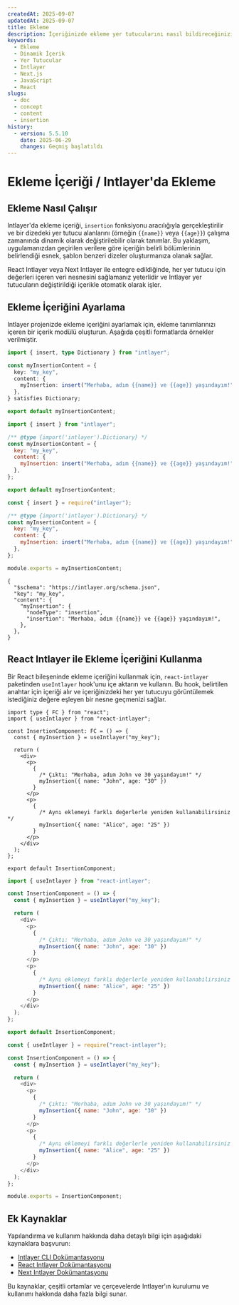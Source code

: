 ```yaml
---
createdAt: 2025-09-07
updatedAt: 2025-09-07
title: Ekleme
description: İçeriğinizde ekleme yer tutucularını nasıl bildireceğinizi ve kullanacağınızı öğrenin. Bu dokümantasyon, önceden tanımlanmış içerik yapıları içinde değerleri dinamik olarak ekleme adımlarında size rehberlik eder.
keywords:
  - Ekleme
  - Dinamik İçerik
  - Yer Tutucular
  - Intlayer
  - Next.js
  - JavaScript
  - React
slugs:
  - doc
  - concept
  - content
  - insertion
history:
  - version: 5.5.10
    date: 2025-06-29
    changes: Geçmiş başlatıldı
---
```


# Ekleme İçeriği / Intlayer'da Ekleme

## Ekleme Nasıl Çalışır

Intlayer'da ekleme içeriği, `insertion` fonksiyonu aracılığıyla gerçekleştirilir ve bir dizedeki yer tutucu alanlarını (örneğin `{{name}}` veya `{{age}}`) çalışma zamanında dinamik olarak değiştirilebilir olarak tanımlar. Bu yaklaşım, uygulamanızdan geçirilen verilere göre içeriğin belirli bölümlerinin belirlendiği esnek, şablon benzeri dizeler oluşturmanıza olanak sağlar.

React Intlayer veya Next Intlayer ile entegre edildiğinde, her yer tutucu için değerleri içeren veri nesnesini sağlamanız yeterlidir ve Intlayer yer tutucuların değiştirildiği içerikle otomatik olarak işler.

## Ekleme İçeriğini Ayarlama

Intlayer projenizde ekleme içeriğini ayarlamak için, ekleme tanımlarınızı içeren bir içerik modülü oluşturun. Aşağıda çeşitli formatlarda örnekler verilmiştir.

```typescript fileName="**/*.content.ts" contentDeclarationFormat="typescript"
import { insert, type Dictionary } from "intlayer";

const myInsertionContent = {
  key: "my_key",
  content: {
    myInsertion: insert("Merhaba, adım {{name}} ve {{age}} yaşındayım!"),
  },
} satisfies Dictionary;

export default myInsertionContent;
```

```javascript fileName="**/*.content.mjs" contentDeclarationFormat="esm"
import { insert } from "intlayer";

/** @type {import('intlayer').Dictionary} */
const myInsertionContent = {
  key: "my_key",
  content: {
    myInsertion: insert("Merhaba, adım {{name}} ve {{age}} yaşındayım!"),
  },
};

export default myInsertionContent;
```

```javascript fileName="**/*.content.cjs" contentDeclarationFormat="commonjs"
const { insert } = require("intlayer");

/** @type {import('intlayer').Dictionary} */
const myInsertionContent = {
  key: "my_key",
  content: {
    myInsertion: insert("Merhaba, adım {{name}} ve {{age}} yaşındayım!"),
  },
};

module.exports = myInsertionContent;
```

```json5 fileName="**/*.content.json" contentDeclarationFormat="json"
{
  "$schema": "https://intlayer.org/schema.json",
  "key": "my_key",
  "content": {
    "myInsertion": {
      "nodeType": "insertion",
      "insertion": "Merhaba, adım {{name}} ve {{age}} yaşındayım!",
    },
  },
}
```

## React Intlayer ile Ekleme İçeriğini Kullanma

Bir React bileşeninde ekleme içeriğini kullanmak için, `react-intlayer` paketinden `useIntlayer` hook'unu içe aktarın ve kullanın. Bu hook, belirtilen anahtar için içeriği alır ve içeriğinizdeki her yer tutucuyu görüntülemek istediğiniz değere eşleyen bir nesne geçmenizi sağlar.

```tsx fileName="**/*.tsx" codeFormat="typescript"
import type { FC } from "react";
import { useIntlayer } from "react-intlayer";

const InsertionComponent: FC = () => {
  const { myInsertion } = useIntlayer("my_key");

  return (
    <div>
      <p>
        {
          /* Çıktı: "Merhaba, adım John ve 30 yaşındayım!" */
          myInsertion({ name: "John", age: "30" })
        }
      </p>
      <p>
        {
          /* Aynı eklemeyi farklı değerlerle yeniden kullanabilirsiniz */
          myInsertion({ name: "Alice", age: "25" })
        }
      </p>
    </div>
  );
};

export default InsertionComponent;
```

```javascript fileName="**/*.mjx" codeFormat="esm"
import { useIntlayer } from "react-intlayer";

const InsertionComponent = () => {
  const { myInsertion } = useIntlayer("my_key");

  return (
    <div>
      <p>
        {
          /* Çıktı: "Merhaba, adım John ve 30 yaşındayım!" */
          myInsertion({ name: "John", age: "30" })
        }
      </p>
      <p>
        {
          /* Aynı eklemeyi farklı değerlerle yeniden kullanabilirsiniz */
          myInsertion({ name: "Alice", age: "25" })
        }
      </p>
    </div>
  );
};

export default InsertionComponent;
```

```javascript fileName="**/*.cjs" codeFormat="commonjs"
const { useIntlayer } = require("react-intlayer");

const InsertionComponent = () => {
  const { myInsertion } = useIntlayer("my_key");

  return (
    <div>
      <p>
        {
          /* Çıktı: "Merhaba, adım John ve 30 yaşındayım!" */
          myInsertion({ name: "John", age: "30" })
        }
      </p>
      <p>
        {
          /* Aynı eklemeyi farklı değerlerle yeniden kullanabilirsiniz */
          myInsertion({ name: "Alice", age: "25" })
        }
      </p>
    </div>
  );
};

module.exports = InsertionComponent;
```

## Ek Kaynaklar

Yapılandırma ve kullanım hakkında daha detaylı bilgi için aşağıdaki kaynaklara başvurun:

- [Intlayer CLI Dokümantasyonu](https://github.com/aymericzip/intlayer/blob/main/docs/docs/en/intlayer_cli.md)
- [React Intlayer Dokümantasyonu](https://github.com/aymericzip/intlayer/blob/main/docs/docs/en/intlayer_with_create_react_app.md)
- [Next Intlayer Dokümantasyonu](https://github.com/aymericzip/intlayer/blob/main/docs/docs/en/intlayer_with_nextjs_15.md)

Bu kaynaklar, çeşitli ortamlar ve çerçevelerde Intlayer'ın kurulumu ve kullanımı hakkında daha fazla bilgi sunar.
